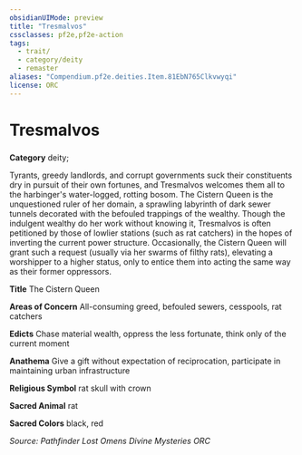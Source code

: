 ```yaml
---
obsidianUIMode: preview
title: "Tresmalvos"
cssclasses: pf2e,pf2e-action
tags:
  - trait/
  - category/deity
  - remaster
aliases: "Compendium.pf2e.deities.Item.81EbN765Clkvwyqi"
license: ORC
---
```

# Tresmalvos

### 

**Category** deity; 




Tyrants, greedy landlords, and corrupt governments suck their constituents dry in pursuit of their own fortunes, and Tresmalvos welcomes them all to the harbinger's water-logged, rotting bosom. The Cistern Queen is the unquestioned ruler of her domain, a sprawling labyrinth of dark sewer tunnels decorated with the befouled trappings of the wealthy. Though the indulgent wealthy do her work without knowing it, Tresmalvos is often petitioned by those of lowlier stations (such as rat catchers) in the hopes of inverting the current power structure. Occasionally, the Cistern Queen will grant such a request (usually via her swarms of filthy rats), elevating a worshipper to a higher status, only to entice them into acting the same way as their former oppressors.

**Title** The Cistern Queen

**Areas of Concern** All-consuming greed, befouled sewers, cesspools, rat catchers

**Edicts** Chase material wealth, oppress the less fortunate, think only of the current moment

**Anathema** Give a gift without expectation of reciprocation, participate in maintaining urban infrastructure

**Religious Symbol** rat skull with crown

**Sacred Animal** rat

**Sacred Colors** black, red

*Source: Pathfinder Lost Omens Divine Mysteries*
*ORC*